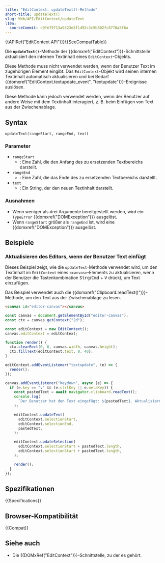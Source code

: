 ```yaml
---
title: "EditContext: updateText()-Methode"
short-title: updateText()
slug: Web/API/EditContext/updateText
l10n:
  sourceCommit: c9fe79713a9323e8f1492c3c5b802fc8776a5f6a
---
```


{{APIRef("EditContext API")}}{{SeeCompatTable}}

Die **`updateText()`**-Methode der {{domxref("EditContext")}}-Schnittstelle aktualisiert den internen Textinhalt eines `EditContext`-Objekts.

Diese Methode muss nicht verwendet werden, wenn der Benutzer Text im zugehörigen Element eingibt. Das `EditContext`-Objekt wird seinen internen Textinhalt automatisch aktualisieren und bei Bedarf {{domxref("EditContext.textupdate_event", "textupdate")}}-Ereignisse auslösen.

Diese Methode kann jedoch verwendet werden, wenn der Benutzer auf andere Weise mit dem Textinhalt interagiert, z. B. beim Einfügen von Text aus der Zwischenablage.

## Syntax

```js-nolint
updateText(rangeStart, rangeEnd, text)
```

### Parameter

- `rangeStart`
  - : Eine Zahl, die den Anfang des zu ersetzenden Textbereichs darstellt.
- `rangeEnd`
  - : Eine Zahl, die das Ende des zu ersetzenden Textbereichs darstellt.
- `text`
  - : Ein String, der den neuen Textinhalt darstellt.

### Ausnahmen

- Wenn weniger als drei Argumente bereitgestellt werden, wird ein `TypeError` {{domxref("DOMException")}} ausgelöst.
- Wenn `rangeStart` größer als `rangeEnd` ist, wird eine {{domxref("DOMException")}} ausgelöst.

## Beispiele

### Aktualisieren des Editors, wenn der Benutzer Text einfügt

Dieses Beispiel zeigt, wie die `updateText`-Methode verwendet wird, um den Textinhalt im `EditContext` eines `<canvas>`-Elements zu aktualisieren, wenn der Benutzer die Tastenkombination <kbd>Strg</kbd>/<kbd>Cmd</kbd> + <kbd>V</kbd> drückt, um Text einzufügen.

Das Beispiel verwendet auch die {{domxref("Clipboard.readText()")}}-Methode, um den Text aus der Zwischenablage zu lesen.

```html
<canvas id="editor-canvas"></canvas>
```

```js
const canvas = document.getElementById("editor-canvas");
const ctx = canvas.getContext("2d");

const editContext = new EditContext();
canvas.editContext = editContext;

function render() {
  ctx.clearRect(0, 0, canvas.width, canvas.height);
  ctx.fillText(editContext.text, 0, 40);
}

editContext.addEventListener("textupdate", (e) => {
  render();
});

canvas.addEventListener("keydown", async (e) => {
  if (e.key == "v" && (e.ctrlKey || e.metaKey)) {
    const pastedText = await navigator.clipboard.readText();
    console.log(
      `Der Benutzer hat den Text eingefügt: ${pastedText}. Aktualisierung des EditContext-Textes.`,
    );

    editContext.updateText(
      editContext.selectionStart,
      editContext.selectionEnd,
      pastedText,
    );

    editContext.updateSelection(
      editContext.selectionStart + pastedText.length,
      editContext.selectionStart + pastedText.length,
    );

    render();
  }
});
```

## Spezifikationen

{{Specifications}}

## Browser-Kompatibilität

{{Compat}}

## Siehe auch

- Die {{DOMxRef("EditContext")}}-Schnittstelle, zu der es gehört.
